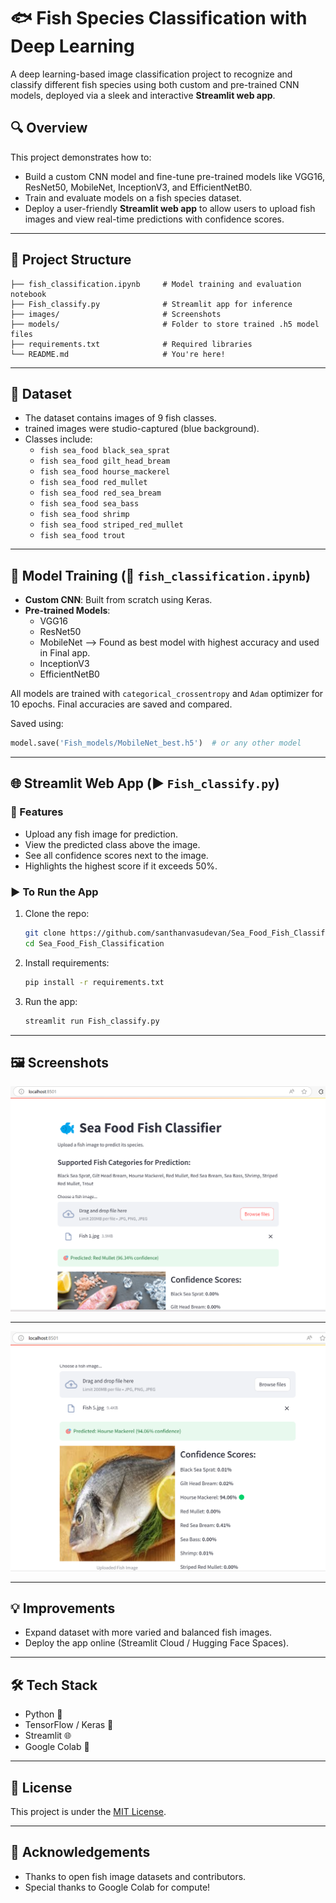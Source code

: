 
# 🐟 Fish Species Classification with Deep Learning

A deep learning-based image classification project to recognize and classify different fish species using both custom and pre-trained CNN models, deployed via a sleek and interactive **Streamlit web app**.

## 🔍 Overview

This project demonstrates how to:
- Build a custom CNN model and fine-tune pre-trained models like VGG16, ResNet50, MobileNet, InceptionV3, and EfficientNetB0.
- Train and evaluate models on a fish species dataset.
- Deploy a user-friendly **Streamlit web app** to allow users to upload fish images and view real-time predictions with confidence scores.

---

## 📁 Project Structure

```
├── fish_classification.ipynb     # Model training and evaluation notebook
├── Fish_classify.py              # Streamlit app for inference
├── images/                       # Screenshots
├── models/                       # Folder to store trained .h5 model files
├── requirements.txt              # Required libraries
└── README.md                     # You're here!
```

---

## 🐠 Dataset

- The dataset contains images of 9 fish classes.
- trained images were studio-captured (blue background).
- Classes include:
  - `fish sea_food black_sea_sprat`
  - `fish sea_food gilt_head_bream`
  - `fish sea_food hourse_mackerel`
  - `fish sea_food red_mullet`
  - `fish sea_food red_sea_bream`
  - `fish sea_food sea_bass`
  - `fish sea_food shrimp`
  - `fish sea_food striped_red_mullet`
  - `fish sea_food trout`

---

## 🧠 Model Training (📓 `fish_classification.ipynb`)

- **Custom CNN**: Built from scratch using Keras.
- **Pre-trained Models**:
  - VGG16
  - ResNet50
  - MobileNet --> Found as best model with highest accuracy and used in Final app.
  - InceptionV3
  - EfficientNetB0

All models are trained with `categorical_crossentropy` and `Adam` optimizer for 10 epochs. Final accuracies are saved and compared.

Saved using:
```python
model.save('Fish_models/MobileNet_best.h5')  # or any other model
```

---

## 🌐 Streamlit Web App (▶️ `Fish_classify.py`)

### 🔧 Features
- Upload any fish image for prediction.
- View the predicted class above the image.
- See all confidence scores next to the image.
- Highlights the highest score if it exceeds 50%.

### ▶️ To Run the App

1. Clone the repo:
   ```bash
   git clone https://github.com/santhanvasudevan/Sea_Food_Fish_Classification.git
   cd Sea_Food_Fish_Classification
   ```

2. Install requirements:
   ```bash
   pip install -r requirements.txt
   ```

3. Run the app:
   ```bash
   streamlit run Fish_classify.py
   ```

---

## 🖼️ Screenshots


![](images/Screenshot_1.png)

---

![](images/Screenshot_2.png)

---

## 💡 Improvements

- Expand dataset with more varied and balanced fish images.
- Deploy the app online (Streamlit Cloud / Hugging Face Spaces).

---

## 🛠️ Tech Stack

- Python 🐍
- TensorFlow / Keras 🧠
- Streamlit 🌐
- Google Colab 🚀

---

## 📜 License

This project is under the [MIT License](LICENSE).

---

## 🙌 Acknowledgements

- Thanks to open fish image datasets and contributors.
- Special thanks to Google Colab for compute!

